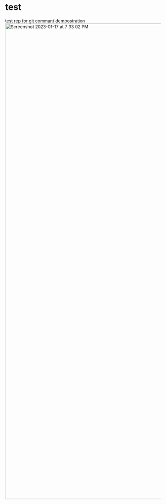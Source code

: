 # test
test rep for git commant dempostration
<img width="1542" alt="Screenshot 2023-01-17 at 7 33 02 PM" src="https://user-images.githubusercontent.com/101131324/212919246-e6ba6041-a4c6-4c58-94e8-8ef3c9c18da5.png">

